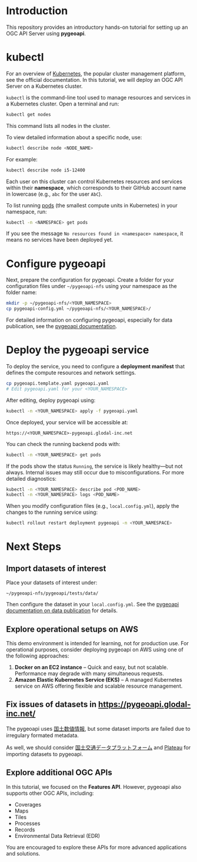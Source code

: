 # Introduction

This repository provides an introductory hands-on tutorial for setting up an OGC API Server using **pygeoapi**.

# kubectl

For an overview of [Kubernetes](https://kubernetes.io/docs/concepts/overview/), the popular cluster management platform, see the official documentation.
In this tutorial, we will deploy an OGC API Server on a Kubernetes cluster.

`kubectl` is the command-line tool used to manage resources and services in a Kubernetes cluster.
Open a terminal and run:

```bash
kubectl get nodes
```

This command lists all nodes in the cluster.

To view detailed information about a specific node, use:

```bash
kubectl describe node <NODE_NAME>
```

For example:

```bash
kubectl describe node i5-12400
```

Each user on this cluster can control Kubernetes resources and services within their **namespace**, which corresponds to their GitHub account name in lowercase (e.g., `abc` for the user `AbC`).

To list running [pods](https://kubernetes.io/docs/concepts/workloads/pods/) (the smallest compute units in Kubernetes) in your namespace, run:

```bash
kubectl -n <NAMESPACE> get pods
```

If you see the message
`No resources found in <namespace> namespace`,
it means no services have been deployed yet.

# Configure pygeoapi

Next, prepare the configuration for pygeoapi.
Create a folder for your configuration files under `~/pygeoapi-nfs` using your namespace as the folder name:

```bash
mkdir -p ~/pygeoapi-nfs/<YOUR_NAMESPACE>
cp pygeoapi-config.yml ~/pygeoapi-nfs/<YOUR_NAMESPACE>/
```

For detailed information on configuring pygeoapi, especially for data publication, see the [pygeoapi documentation](https://docs.pygeoapi.io/en/latest/data-publishing/index.html).

# Deploy the pygeoapi service

To deploy the service, you need to configure a **deployment manifest** that defines the compute resources and network settings.

```bash
cp pygeoapi.template.yaml pygeoapi.yaml
# Edit pygeoapi.yaml for your <YOUR_NAMESPACE>
```

After editing, deploy pygeoapi using:

```bash
kubectl -n <YOUR_NAMESPACE> apply -f pygeoapi.yaml
```

Once deployed, your service will be accessible at:

```
https://<YOUR_NAMESPACE>-pygeoapi.glodal-inc.net
```

You can check the running backend pods with:

```bash
kubectl -n <YOUR_NAMESPACE> get pods
```

If the pods show the status `Running`, the service is likely healthy—but not always. Internal issues may still occur due to misconfigurations.
For more detailed diagnostics:

```bash
kubectl -n <YOUR_NAMESPACE> describe pod <POD_NAME>
kubectl -n <YOUR_NAMESPACE> logs <POD_NAME>
```

When you modify configuration files (e.g., `local.config.yml`), apply the changes to the running service using:

```bash
kubectl rollout restart deployment pygeoapi -n <YOUR_NAMESPACE>
```

# Next Steps

## Import datasets of interest

Place your datasets of interest under:

```
~/pygeoapi-nfs/pygeoapi/tests/data/
```

Then configure the dataset in your `local.config.yml`.
See the [pygeoapi documentation on data publication](https://docs.pygeoapi.io/en/latest/data-publishing/index.html) for details.

## Explore operational setups on AWS

This demo environment is intended for learning, not for production use.
For operational purposes, consider deploying pygeoapi on AWS using one of the following approaches:

1. **Docker on an EC2 instance** – Quick and easy, but not scalable. Performance may degrade with many simultaneous requests.
2. **Amazon Elastic Kubernetes Service (EKS)** – A managed Kubernetes service on AWS offering flexible and scalable resource management.

## Fix issues of datasets in https://pygeoapi.glodal-inc.net/

The pygeoapi uses [国土数値情報](https://nlftp.mlit.go.jp/ksj/), but some dataset imports are failed due to irregulary formated metadata.

As well, we should consider [国土交通データプラットフォーム](https://www.mlit-data.jp/) and [Plateau](https://www.mlit.go.jp/plateau/) for importing datasets to pygeoapi.

## Explore additional OGC APIs

In this tutorial, we focused on the **Features API**.
However, pygeoapi also supports other OGC APIs, including:

* Coverages
* Maps
* Tiles
* Processes
* Records
* Environmental Data Retrieval (EDR)

You are encouraged to explore these APIs for more advanced applications and solutions.
